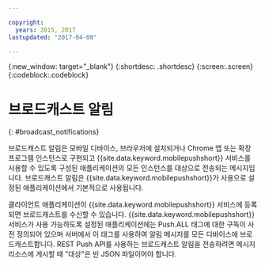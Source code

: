 ```yaml
---

copyright:
  years: 2015, 2017
lastupdated: "2017-04-08"

---
```

{:new_window: target="_blank"}
{:shortdesc: .shortdesc}
{:screen:.screen}
{:codeblock:.codeblock}


# 브로드캐스트 알림 
{: #broadcast_notifications}

브로드캐스트 알림은 모바일 디바이스, 브라우저에 설치되거나 Chrome 앱 또는 확장 프로그램 인스턴스로 구현되고 {{site.data.keyword.mobilepushshort}} 서비스를 사용할 수 있도록 구성된 애플리케이션의 모든 인스턴스를 대상으로 전송되는 메시지입니다. 브로드캐스트 알림은 {{site.data.keyword.mobilepushshort}}가 사용으로 설정된 애플리케이션에서 기본적으로 사용됩니다.

클라이언트 애플리케이션이 {{site.data.keyword.mobilepushshort}} 서비스에 등록되면 브로드캐스트를 수신할 수 있습니다. {{site.data.keyword.mobilepushshort}} 서비스가 사용 가능하도록 설정된 애플리케이션에는 Push.ALL 태그에 대한 구독이 사전 정의되어 있으며 서버에서 이 태그를 사용하여 알림 메시지를 모든 디바이스에 브로드캐스트합니다. REST Push API를 사용하는 브로드캐스트 알림을 전송하려면 메시지 리소스에 게시할 때 "대상"은 빈 JSON 파일이어야 합니다.
